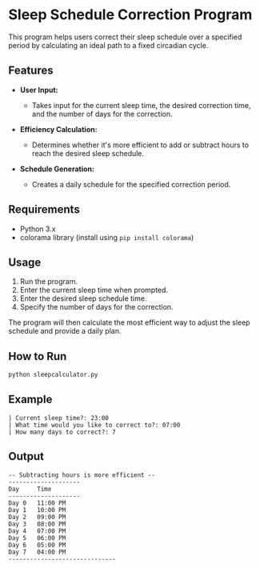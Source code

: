 # Sleep Schedule Correction Program

This program helps users correct their sleep schedule over a specified period by calculating an ideal path to a fixed circadian cycle.

## Features

- **User Input:**
  - Takes input for the current sleep time, the desired correction time, and the number of days for the correction.

- **Efficiency Calculation:**
  - Determines whether it's more efficient to add or subtract hours to reach the desired sleep schedule.

- **Schedule Generation:**
  - Creates a daily schedule for the specified correction period.

## Requirements

- Python 3.x
- colorama library (install using `pip install colorama`)

## Usage

1. Run the program.
2. Enter the current sleep time when prompted.
3. Enter the desired sleep schedule time.
4. Specify the number of days for the correction.

The program will then calculate the most efficient way to adjust the sleep schedule and provide a daily plan.


## How to Run

```bash
python sleepcalculator.py
```

## Example 
```
| Current sleep time?: 23:00
| What time would you like to correct to?: 07:00
| How many days to correct?: 7
```
## Output
```
-- Subtracting hours is more efficient --
--------------------
Day     Time
--------------------
Day 0   11:00 PM
Day 1   10:00 PM
Day 2   09:00 PM
Day 3   08:00 PM
Day 4   07:00 PM
Day 5   06:00 PM
Day 6   05:00 PM
Day 7   04:00 PM
------------------------------
```